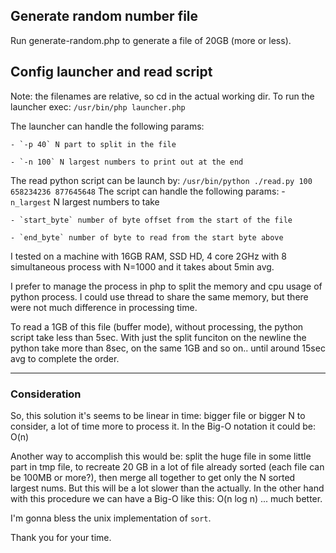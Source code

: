 ## Generate random number file
Run generate-random.php to generate a file of 20GB (more or less).

## Config launcher and read script
Note: the filenames are relative, so cd in the actual working dir.
To run the launcher exec: 
`/usr/bin/php launcher.php`

The launcher can handle the following params:

	- `-p 40` N part to split in the file
	
	- `-n 100` N largest numbers to print out at the end
	

The read python script can be launch by: `/usr/bin/python ./read.py 100 658234236 877645648`
The script can handle the following params:
	- `n_largest` N largest numbers to take
	
	- `start_byte` number of byte offset from the start of the file
	
	- `end_byte` number of byte to read from the start byte above
	


I tested on a machine with 16GB RAM, SSD HD, 4 core 2GHz with 8 simultaneous process with N=1000 and it takes about 5min avg.

I prefer to manage the process in php to split the memory and cpu usage of python process.
I could use thread to share the same memory, but there were not much difference in processing time.

To read a 1GB of this file (buffer mode), without processing, the python script take less than 5sec.
With just the split funciton on the newline the python take more than 8sec, on the same 1GB and so on.. until around 15sec avg to complete the order.


-----

### Consideration

So, this solution it's seems to be linear in time: bigger file or bigger N to consider, a lot of time more to process it. 
In the Big-O notation it could be: O(n)

Another way to accomplish this would be: split the huge file in some little part in tmp file, to recreate 20 GB in a lot of file already sorted (each file can be 100MB or more?), then merge all together to get only the N sorted largest nums. But this will be a lot slower than the actually. In the other hand with this procedure we can have a Big-O like this: O(n log n) ... much better.

I'm gonna bless the unix implementation of `sort`.

Thank you for your time.
